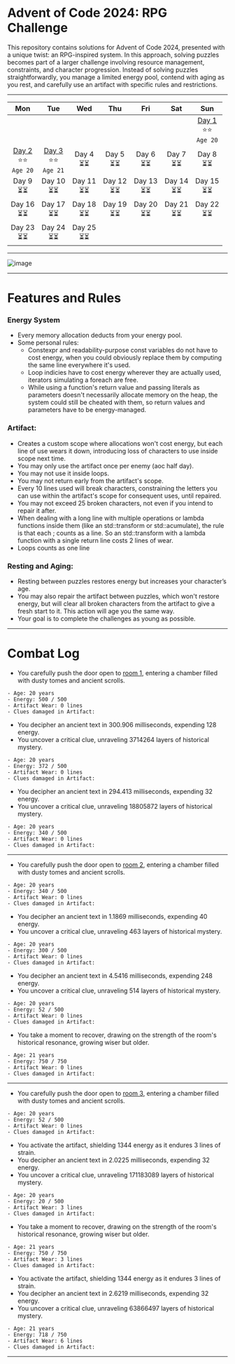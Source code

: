 # Advent of Code 2024: RPG Challenge
This repository contains solutions for Advent of Code 2024, presented with a unique twist: an RPG-inspired system. 
In this approach, solving puzzles becomes part of a larger challenge involving resource management, constraints, and character progression.
Instead of solving puzzles straightforwardly, you manage a limited energy pool, contend with aging as you rest, and carefully use an artifact with specific rules and restrictions.


---

| Mon | Tue | Wed | Thu | Fri | Sat | Sun |
|:---:|:---:|:---:|:---:|:---:|:---:|:---:|
|  |   |   |   |  |    | [Day 1](https://github.com/Sycix-HK/Advent-of-Code-2024-RPG/blob/main/Dungeon/Room1/Room1.cpp) <br> ⭐⭐ <br> ```Age 20``` |
| [Day 2](https://github.com/Sycix-HK/Advent-of-Code-2024-RPG/blob/main/Dungeon/Room2/Room2.cpp) <br> ⭐⭐ <br> ```Age 20``` | [Day 3](https://github.com/Sycix-HK/Advent-of-Code-2024-RPG/blob/main/Dungeon/Room3/Room3.cpp) <br> ⭐⭐ <br> ```Age 21```  | Day 4 <br> ⏳⏳  | Day 5 <br> ⏳⏳  | Day 6 <br> ⏳⏳  | Day 7 <br> ⏳⏳  | Day 8 <br> ⏳⏳  |
| Day 9 <br> ⏳⏳ | Day 10 <br> ⏳⏳  | Day 11 <br> ⏳⏳  | Day 12 <br> ⏳⏳  | Day 13 <br> ⏳⏳  | Day 14 <br> ⏳⏳  | Day 15 <br> ⏳⏳  |
| Day 16 <br> ⏳⏳ | Day 17 <br> ⏳⏳  | Day 18 <br> ⏳⏳  | Day 19 <br> ⏳⏳  | Day 20 <br> ⏳⏳  | Day 21 <br> ⏳⏳  | Day 22 <br> ⏳⏳  |
| Day 23 <br> ⏳⏳ |  Day 24 <br> ⏳⏳  |   Day 25 <br> ⏳⏳ |   |   |

---

![image](https://github.com/user-attachments/assets/0e9feb51-3cec-4640-bac4-3d26310f038a)

---

# Features and Rules

### Energy System
- Every memory allocation deducts from your energy pool.
- Some personal rules:
    - Constexpr and readability-purpose const variables do not have to cost energy, when you could obviously replace them by computing the same line everywhere it's used.
    - Loop indicies have to cost energy wherever they are actually used, iterators simulating a foreach are free.
    - While using a function's return value and passing literals as parameters doesn't necessarily allocate memory on the heap, the system could still be cheated with them, so return values and parameters have to be energy-managed.
 
### Artifact:
  - Creates a custom scope where allocations won't cost energy, but each line of use wears it down, introducing loss of characters to use inside scope next time.
  - You may only use the artifact once per enemy (aoc half day).
  - You may not use it inside loops.
  - You may not return early from the artifact's scope.
  - Every 10 lines used will break characters, constraining the letters you can use within the artifact's scope for consequent uses, until repaired.
  - You may not exceed 25 broken characters, not even if you intend to repair it after.
  - When dealing with a long line with multiple operations or lambda functions inside them (like an std::transform or std::acumulate), the rule is that each ; counts as a line. So an std::transform with a lambda function with a single return line costs 2 lines of wear.
  - Loops counts as one line

### Resting and Aging:
  - Resting between puzzles restores energy but increases your character’s age.
  - You may also repair the artifact between puzzles, which won't restore energy, but will clear all broken characters from the artifact to give a fresh start to it. This action will age you the same way.
  - Your goal is to complete the challenges as young as possible.

---

# Combat Log

* You carefully push the door open to [room 1](https://github.com/Sycix-HK/Advent-of-Code-2024-RPG/blob/main/Dungeon/Room1/Room1.cpp), entering a chamber filled with dusty tomes and ancient scrolls.
```
- Age: 20 years
- Energy: 500 / 500
- Artifact Wear: 0 lines
- Clues damaged in Artifact:
```
 * You decipher an ancient text in 300.906 milliseconds, expending 128 energy.
 * You uncover a critical clue, unraveling 3714264 layers of historical mystery.
```
- Age: 20 years
- Energy: 372 / 500
- Artifact Wear: 0 lines
- Clues damaged in Artifact:
```
 * You decipher an ancient text in 294.413 milliseconds, expending 32 energy.
 * You uncover a critical clue, unraveling 18805872 layers of historical mystery.
```
- Age: 20 years
- Energy: 340 / 500
- Artifact Wear: 0 lines
- Clues damaged in Artifact:
```
---
 * You carefully push the door open to [room 2](https://github.com/Sycix-HK/Advent-of-Code-2024-RPG/blob/main/Dungeon/Room2/Room2.cpp), entering a chamber filled with dusty tomes and ancient scrolls.
```
- Age: 20 years
- Energy: 340 / 500
- Artifact Wear: 0 lines
- Clues damaged in Artifact:
```
 * You decipher an ancient text in 1.1869 milliseconds, expending 40 energy.
 * You uncover a critical clue, unraveling 463 layers of historical mystery.
```
- Age: 20 years
- Energy: 300 / 500
- Artifact Wear: 0 lines
- Clues damaged in Artifact:
```
 * You decipher an ancient text in 4.5416 milliseconds, expending 248 energy.
 * You uncover a critical clue, unraveling 514 layers of historical mystery.
```
- Age: 20 years
- Energy: 52 / 500
- Artifact Wear: 0 lines
- Clues damaged in Artifact:
```
 * You take a moment to recover, drawing on the strength of the room's historical resonance, growing wiser but older.
```
- Age: 21 years
- Energy: 750 / 750
- Artifact Wear: 0 lines
- Clues damaged in Artifact:
```
---
 * You carefully push the door open to [room 3](https://github.com/Sycix-HK/Advent-of-Code-2024-RPG/blob/main/Dungeon/Room3/Room3.cpp), entering a chamber filled with dusty tomes and ancient scrolls.
```
- Age: 20 years
- Energy: 52 / 500
- Artifact Wear: 0 lines
- Clues damaged in Artifact:
```
 * You activate the artifact, shielding 1344 energy as it endures 3 lines of strain.
 * You decipher an ancient text in 2.0225 milliseconds, expending 32 energy.
 * You uncover a critical clue, unraveling 171183089 layers of historical mystery.
```
- Age: 20 years
- Energy: 20 / 500
- Artifact Wear: 3 lines
- Clues damaged in Artifact:
```
 * You take a moment to recover, drawing on the strength of the room's historical resonance, growing wiser but older.
```
- Age: 21 years
- Energy: 750 / 750
- Artifact Wear: 3 lines
- Clues damaged in Artifact:
```
 * You activate the artifact, shielding 1344 energy as it endures 3 lines of strain.
 * You decipher an ancient text in 2.6219 milliseconds, expending 32 energy.
 * You uncover a critical clue, unraveling 63866497 layers of historical mystery.
```
- Age: 21 years
- Energy: 718 / 750
- Artifact Wear: 6 lines
- Clues damaged in Artifact:
```
---
